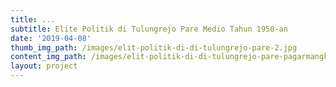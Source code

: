 ```yaml
---
title: ...
subtitle: Elite Politik di Tulungrejo Pare Medio Tahun 1950-an
date: '2019-04-08'
thumb_img_path: /images/elit-politik-di-di-tulungrejo-pare-2.jpg
content_img_path: /images/elit-politik-di-di-tulungrejo-pare-pagarmangkok-book-cover-design.jpg
layout: project
---
```


